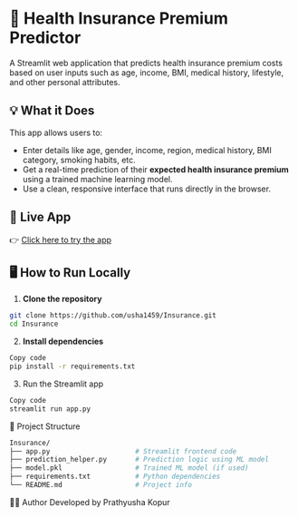 # 🏥 Health Insurance Premium Predictor

A Streamlit web application that predicts health insurance premium costs based on user inputs such as age, income, BMI, medical history, lifestyle, and other personal attributes.

## 💡 What it Does

This app allows users to:
- Enter details like age, gender, income, region, medical history, BMI category, smoking habits, etc.
- Get a real-time prediction of their **expected health insurance premium** using a trained machine learning model.
- Use a clean, responsive interface that runs directly in the browser.

## 🚀 Live App

👉 [Click here to try the app](https://insurance-22g4p4wf8v2zqhgecsajju.streamlit.app/) 

## 🖥 How to Run Locally

1. **Clone the repository**
```bash
git clone https://github.com/usha1459/Insurance.git
cd Insurance
```

2. **Install dependencies**

```bash
Copy code
pip install -r requirements.txt
```

3. Run the Streamlit app
   
```bash
Copy code
streamlit run app.py
```
📁 Project Structure
```bash
Insurance/
├── app.py                     # Streamlit frontend code
├── prediction_helper.py       # Prediction logic using ML model
├── model.pkl                  # Trained ML model (if used)
├── requirements.txt           # Python dependencies
└── README.md                  # Project info
```

👩‍💻 Author
Developed by Prathyusha Kopur
